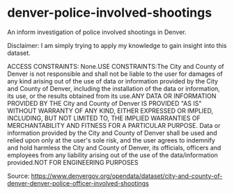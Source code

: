 # denver-police-involved-shootings

An inform investigation of police involved shootings in Denver. 

Disclaimer: I am simply trying to apply my knowledge to gain insight into this dataset. 

ACCESS CONSTRAINTS: None.USE CONSTRAINTS:The City and County of Denver is not responsible and shall not be liable to the user for damages of any kind arising out of the use of data or information provided by the City and County of Denver, including the installation of the data or information, its use, or the results obtained from its use.ANY DATA OR INFORMATION PROVIDED BY THE City and County of Denver IS PROVIDED "AS IS" WITHOUT WARRANTY OF ANY KIND, EITHER EXPRESSED OR IMPLIED, INCLUDING, BUT NOT LIMITED TO, THE IMPLIED WARRANTIES OF MERCHANTABILITY AND FITNESS FOR A PARTICULAR PURPOSE. Data or information provided by the City and County of Denver shall be used and relied upon only at the user's sole risk, and the user agrees to indemnify and hold harmless the City and County of Denver, its officials, officers and employees from any liability arising out of the use of the data/information provided.NOT FOR ENGINEERING PURPOSES

Source: https://www.denvergov.org/opendata/dataset/city-and-county-of-denver-denver-police-officer-involved-shootings
